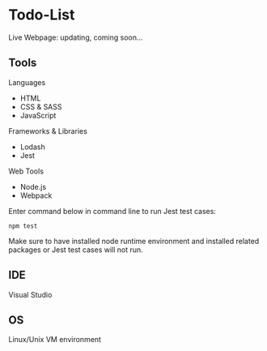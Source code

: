 # Todo-List
Live Webpage: updating, coming soon...

## Tools
Languages
- HTML
- CSS & SASS
- JavaScript

Frameworks & Libraries
- Lodash
- Jest

Web Tools
- Node.js
- Webpack

Enter command below in command line to run Jest test cases:
```
npm test
```
Make sure to have installed node runtime environment and installed related packages or Jest test cases will not run.

## IDE
Visual Studio

## OS
Linux/Unix VM environment
